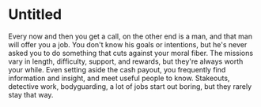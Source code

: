# Untitled

Every now and then you get a call, on the other end is a man, and that man will offer you a job. You don't know his goals or intentions, but he's never asked you to do something that cuts against your moral fiber. The missions vary in length, difficulty, support, and rewards, but they're always worth your while. Even setting aside the cash payout, you frequently find information and insight, and meet useful people to know. Stakeouts, detective work, bodyguarding, a lot of jobs start out boring, but they rarely stay that way.